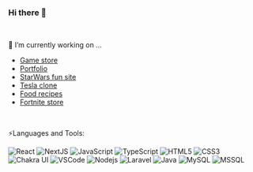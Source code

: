 ### Hi there 👋
<br/>
<!--
- 🔭 I’m currently working on ...
- 🌱 I’m currently learning ...
- 👯 I’m looking to collaborate on ...
- 🤔 I’m looking for help with ...
- 💬 Ask me about ...
- 📫 How to reach me: ...
- 😄 Pronouns: ...
- ⚡ Fun fact: ...
![Tailwindcss](https://img.shields.io/badge/-Tailwind-38B2AC?style=flat-square&logo=tailwind-css&logoColor=white)
![MySQL](https://img.shields.io/badge/-MySQL-black?style=flat-square&logo=mysql&logoColor=white)
-->

🔭 I’m currently working on ...
<br/>
* [Game store](https://m15ha.github.io/react-ecom-gamesstore/)
* [Portfolio](https://m15ha.github.io/react-portfolio001/)
* [StarWars fun site](https://m15ha.github.io/star-wars001/)
* [Tesla clone](https://m15ha.github.io/tsla-clone/)
* [Food recipes](https://m15ha.github.io/pizza/)
* [Fortnite store](https://m15ha.github.io/fortnite/)

<br/>

⚡Languages and Tools:
  <br/>
  <p align="left">   

![React](https://img.shields.io/badge/-React-black?style=flat-square&logo=react)
![NextJS](https://img.shields.io/badge/-Next.js-black?style=flat-square&logo=next.js)
![JavaScript](https://img.shields.io/badge/-JavaScript-black?style=flat-square&logo=javascript)
![TypeScript](https://img.shields.io/badge/-TypeScript-black?style=flat-square&logo=typescript)
![HTML5](https://img.shields.io/badge/-HTML5-E34F26?style=flat-square&logo=html5&logoColor=white)
![CSS3](https://img.shields.io/badge/-CSS3-1572B6?style=flat-square&logo=css3)
![Chakra UI](https://img.shields.io/badge/-Chakra%20UI-black?style=flat-square&logo=chakra%20ui)
![VSCode](https://img.shields.io/badge/-VSCode-black?style=flat-square&logo=Visual%20Studio%20Code&logoColor=blue)
![Nodejs](https://img.shields.io/badge/-Nodejs-black?style=flat-square&logo=Node.js)
![Laravel](https://img.shields.io/badge/-Laravel-black?style=flat-square&logo=laravel)
![Java](https://img.shields.io/badge/-Java-E34A86?style=flat-square&logo=java)
![MySQL](https://img.shields.io/badge/-MySQL-blue?style=flat-square&logo=mysql&logoColor=white)
![MSSQL](https://img.shields.io/badge/-MSSQL-black?style=flat-square&logo=microsoft%20sql%20server&logoColor=blue)

<br/>

  


